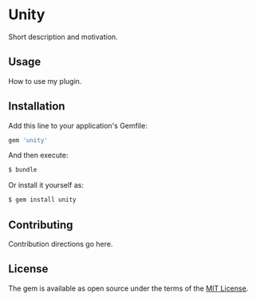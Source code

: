 # Unity
Short description and motivation.

## Usage
How to use my plugin.

## Installation
Add this line to your application's Gemfile:

```ruby
gem 'unity'
```

And then execute:
```bash
$ bundle
```

Or install it yourself as:
```bash
$ gem install unity
```

## Contributing
Contribution directions go here.

## License
The gem is available as open source under the terms of the [MIT License](http://opensource.org/licenses/MIT).
